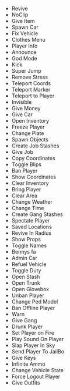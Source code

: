 
- Revive 
- NoClip
- Give Item  
- Spawn Car  
- Fix Vehicle 
- Clothes Menu
- Player Info 
- Announce
- God Mode
- Kick
- Super Jump 
- Remove Stress 
- Teleport Coords 
- Teleport Marker 
- Teleport to Player 
- Invisible 
- Give Money 
- Give Car  
- Open Inventory 
- Freeze Player 
- Change Plate 
- Spawn Objects 
- Create Job Stashes 
- Give Job  
- Copy Coordinates
- Toggle Blips 
- Ban Player 
- Show Coordinates
- Clear Inventory 
- Bring Player 
- Clear Area 
- Change Weather 
- Change Time
- Create Gang Stashes
- Spectate Player 
- Saved Locations 
- Revive In Radius
- Show Props 
- Toggle Names 
- Bennys  fa
- Admin Car 
- Refuel Vehicle 
- Toggle Duty
- Open Stash 
- Open Trunk 
- Open Glovebox 
- Unban Player 
- Change Ped Model
- Ban Offline Player 
- Warn
- Give Gang 
- Drunk Player 
- Set Player on Fire 
- Play Sound On Player
- Slap Player In Sky 
- Send Player To JailBo
- Give Keys 
- Infinite Ammo 
- Change Vehicle State
- Force Logout Player
- Give Outfits 
